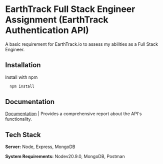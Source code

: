 
# EarthTrack Full Stack Engineer Assignment (EarthTrack Authentication API)

A basic requirement for EarthTrack.io to assess my abilities as a Full Stack Engineer.





## Installation

Install with npm

```bash
  npm install
```
    
## Documentation

[Documentation](https://documenter.getpostman.com/view/26518200/2s9YXk3gKc) | Provides a comprehensive report about the API's functionality.


## Tech Stack

**Server:** Node, Express, MongoDB

**System Requirements:** Nodev20.9.0, MongoDB, Postman

